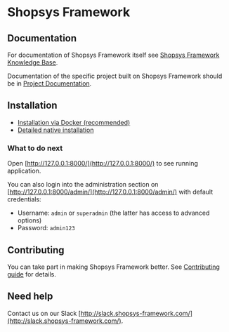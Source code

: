 # Shopsys Framework

## Documentation
For documentation of Shopsys Framework itself see [Shopsys Framework Knowledge Base](docs/index.md).

Documentation of the specific project built on Shopsys Framework should be in [Project Documentation](docs/project/index.md).

## Installation
- [Installation via Docker (recommended)](docs/docker/installation/installation-using-docker.md)
- [Detailed native installation](docs/introduction/installation-guide.md)

### What to do next
Open [http://127.0.0.1:8000/](http://127.0.0.1:8000/) to see running application.

You can also login into the administration section on [http://127.0.0.1:8000/admin/](http://127.0.0.1:8000/admin/) with default credentials:
* Username: `admin` or `superadmin` (the latter has access to advanced options)
* Password: `admin123`

## Contributing
You can take part in making Shopsys Framework better. See [Contributing guide](CONTRIBUTING.md) for details. 

## Need help
Contact us on our Slack [http://slack.shopsys-framework.com/](http://slack.shopsys-framework.com/).
